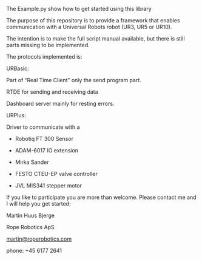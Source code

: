
The Example.py show how to get started using this library

The purpose of this repository is to provide a framework that enables communication with a Universal Robots robot (UR3, UR5 or UR10).

The intention is to make the full script manual available, but there is still parts missing to be implemented.

The protocols implemented is:

URBasic:

Part of “Real Time Client” only the send program part.

RTDE for sending and receiving data

Dashboard server mainly for resting errors. 

URPlus:

Driver to communicate with a 

-	Robotiq FT 300 Sensor

-	ADAM-6017 IO extension

-	Mirka Sander

-	FESTO CTEU-EP valve controller

-	JVL MIS341 stepper motor

If you like to participate you are more than welcome.
Please contact me and I will help you get started:

Martin Huus Bjerge

Rope Robotics ApS

martin@roperobotics.com

phone: +45 6177 2641
